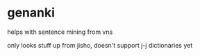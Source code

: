 # genanki
helps with sentence mining from vns

only looks stuff up from jisho, doesn't support j-j dictionaries yet
